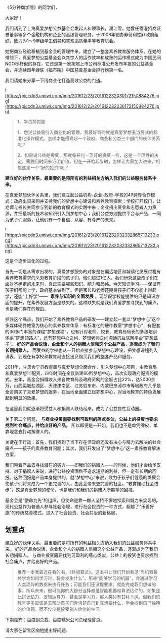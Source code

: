 《5分钟商学院》的同学们，

大家好！

我们请到了上海真爱梦想公益基金会发起人和理事长，潘江雪。她曾任香港招商证券董事等多个金融机构和企业的高级管理职务，于2008年创办非营利性非政府组织，致力为1～9年级学生倡导和实现高质量平等教育机会。

她把商业经验移植到基金会的管理中来，建立了一整套素养教育服务体系。在她的带领下，真爱梦想公益基金会以其惊人的运作效率和成熟的运作模式成为中国民间NGO标杆似的存在，它还是第一家按照上市公司标准公开发布年报的公益基金会，并连续四年蝉联《福布斯》中国慈善基金会排行榜第一名。

我们请她来分享一下用商业化打造高效公益的门道。

![https://piccdn3.umiwi.com/img/201612/23/201612232030172150884276.jpg](https://piccdn3.umiwi.com/img/201612/23/201612232030172150884276.jpg)

> 1、学员荷包蛋
> 
> 1、您说公益需引入商业化的管理，我最好奇的就是真爱梦想麦当劳式的标准化操作模式。怎样才能搭建起一个政府、商业和公益三个部门的伙伴关系呢？
> 
> 2、如果说公益是投资，那就像任何一项好的投资一样，这是一个理性的决定，需要用时间来证明价值。但在一开始起步时，怎样让大家加入进来，相信这是一个“好的投资”呢？

 **建立好的伙伴关系，最重要的是将所有的利益相关方纳入我们的公益服务体系中来。**

在真爱梦想伙伴关系里，我们建立起公益机构-企业-政府-学校的4P跨界合作模式：政府出资采购并支持我们的梦想中心建设和素养教育探索；学校打开校门，让老师与校长共同参与到新的教育模式的实践中来；企业捐出资金和志愿者人力资源，并把最新的技术和知识引入到梦想中心；我们公益方则提供平台与产品，一同为孩子们服务，让他们有一个自信、从容、有尊严的未来。

![https://piccdn3.umiwi.com/img/201612/23/201612232032332865713233.png](https://piccdn3.umiwi.com/img/201612/23/201612232032332865713233.png)

这是个逐步进化的过程。

首先一切是从需求出发的。真爱梦想服务的对象是在偏远地区和城镇化发展过程有素养教育需求的义务教育阶段的孩子们，他们超过1亿人。我们研究这些孩子们在面对不确定的未来时，真正需要哪些知识、能力和品格。今天知识学习——保证有孩子们都能上学，政府基本做到了。但是家长和老师还期待孩子们不仅能上得起学，还能“上好学”——  **素养与知识的全面发展** 。现阶段学校能提供的只是知识方面的提升，在素养发展方面是缺失的。这种缺失就是我们真爱梦想寻找到的痛点，也是我们存在的理由。

抓住这个痛点，我们开始了素养教育产品的研发——建立起一套以“梦想中心”这个多媒体硬件教室为核心的素养教育体系：有标准化的硬件教室“梦想中心”，有配套的30多门丰富的课程“梦想课程”，也有针对老师、校长、教育局局长的多级培训体系“梦想领路人”，还有梦想中心之间、梦想老师之间沟通的互联网平台“梦想盒子”。 **好的产品会说话，企业和个人的捐赠人信赖这个公益产品，逐渐成为了我们长期捐赠人。** 而受益的学校也从一开始直接参与梦想中心建设，把梦想课程列入课表，到现在有学校和教育局直接出资购买我们的整套产品和服务。

2011年，甘肃会宁县教育局与真爱梦想全面合作，引入梦想中心项目，由教育局和真爱梦想1:1配资，四年时间在全县新建60所梦想中心，首次实现政府配资的模式。去年，基金会捐赠收入来自教育局及政府资助的金额占比22%，达2000余万，山西运城盐湖区、天津津南区、江苏启东市、内蒙巴彦淖尔市等地政府几乎是全资购买了真爱梦想的服务，在当地全面建立起梦想中心，对当地教育的特色发展起到明显的效果。

在这里我们就逐渐将受益人和捐赠人联结起来，成为了公益良性互动圈。

关于第二个问题， **与商业投资需要找到可盈利的痛点类似，公益上的投资也要求找到社会痛点，并给出好的产品。** 所以即便是一开始，我们也不是单凭嘴皮，单靠理念去打动捐赠人的。

关键在于行动：首先，我们找到了当下存在但政府还没有决心与精力去解决的社会痛点——孩子的素养教育问题；其次，我们开发出了“梦想中心”这一素养教育解决方案。

我们带着产品去寻找潜在的买方——即我们的捐赠人——的时候，他们才会给予支持。对于捐赠人来说，进行公益投资固然不追求短期的利益，但一定有长期的回报。这种回报是产品本身提供的，就“梦想中心”来说，致力于孩子们健康的发展会使孩子们将来成为一个更完善的人，由此会带来更完善的社会。“教育推动社会进步”，这是真爱梦想的使命，也是我们和我们的捐赠人所期望的回报。

基金会是“使命为先”的组织，但使命是靠一群人坚持不懈地探索和努力来实现的。现代公益作为普通人参与社会治理，进行社会投资的一种方式，超越了“乐善好施”的传统慈善模式，进入了社会投资、社会共治的新格局。

## 划重点

建立好的伙伴关系，最重要的是将所有的利益相关方纳入我们的公益服务体系中来。
好的产品会说话，企业和个人的捐赠人信赖这个公益产品，逐渐成为了我们长期捐赠人。
与商业投资需要找到可盈利的痛点类似，公益上的投资也要求找到社会痛点，并给出好的产品。



> 推荐一本我最近在看的书，《终极算法》。这本书让我们开始看见“当机器最终学会如何学习时，将会发生什么”。那些“能够学习的机器”，会通过学习人类琐碎的数据来执行任务；可能我们还没提要求，就能完成我们想做的事。所以未来，很可能你的大部分选择都是智能机器和算法给你的。如果是比拼记忆力、逻辑运算力，甚至是学习力，那人类只有甘拜下风。但我们的教育更多应该是去帮助孩子们弄清楚自己到底想要什么，学会找到自己独特的价值观，而不仅仅是接受别人给你的生活。

下期嘉宾：百度副总裁、百度糯米公司总经理曾良。

请大家在留言区向他提出好问题。

---
